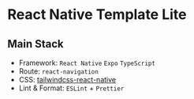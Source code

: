 # React Native Template Lite

## Main Stack

- Framework: `React Native` `Expo` `TypeScript`
- Route: `react-navigation`
- CSS: [tailwindcss-react-native](https://tailwindcss-react-native.vercel.app/)
- Lint & Format: `ESLint` + `Prettier`

